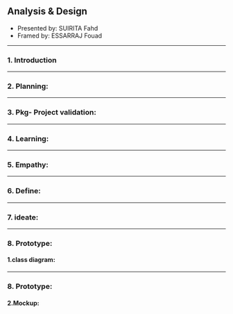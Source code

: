 ## **Analysis & Design**

- Presented by: SUIRITA Fahd
- Framed by: ESSARRAJ Fouad

---

### **1. Introduction**

---

### **2. Planning:**

---

### **3. Pkg- Project validation:**

---

### **4. Learning:**

---

### **5. Empathy:**

---

### **6. Define:**

---

### **7. ideate:**

---

### **8. Prototype:**

#### **1.class diagram:**

---

### **8. Prototype:**

#### **2.Mockup:**
